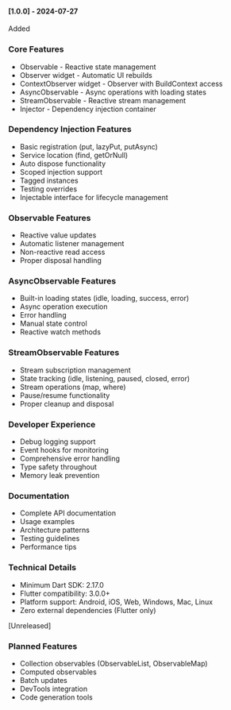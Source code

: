 #### [1.0.0] - 2024-07-27
Added
### Core Features
* Observable<T> - Reactive state management
* Observer widget - Automatic UI rebuilds
* ContextObserver widget - Observer with BuildContext access
* AsyncObservable<T> - Async operations with loading states
* StreamObservable<T> - Reactive stream management
* Injector - Dependency injection container

### Dependency Injection Features
* Basic registration (put, lazyPut, putAsync)
* Service location (find, getOrNull)
* Auto dispose functionality
* Scoped injection support
* Tagged instances
* Testing overrides
* Injectable interface for lifecycle management

### Observable Features
* Reactive value updates
* Automatic listener management
* Non-reactive read access
* Proper disposal handling

### AsyncObservable Features
* Built-in loading states (idle, loading, success, error)
* Async operation execution
* Error handling
* Manual state control
* Reactive watch methods

### StreamObservable Features
* Stream subscription management
* State tracking (idle, listening, paused, closed, error)
* Stream operations (map, where)
* Pause/resume functionality
* Proper cleanup and disposal

### Developer Experience
* Debug logging support
* Event hooks for monitoring
* Comprehensive error handling
* Type safety throughout
* Memory leak prevention

### Documentation
* Complete API documentation
* Usage examples
* Architecture patterns
* Testing guidelines
* Performance tips

### Technical Details
* Minimum Dart SDK: 2.17.0
* Flutter compatibility: 3.0.0+
* Platform support: Android, iOS, Web, Windows, Mac, Linux
* Zero external dependencies (Flutter only)

[Unreleased]
### Planned Features
* Collection observables (ObservableList, ObservableMap)
* Computed observables
* Batch updates
* DevTools integration
* Code generation tools
